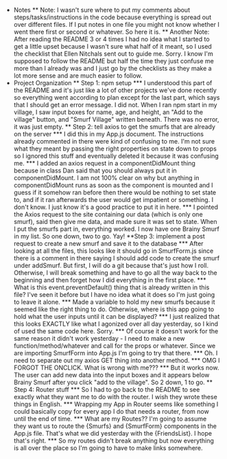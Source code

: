 * Notes
** Note: I wasn't sure where to put my comments about steps/tasks/instructions in the code because everything is spread out over different files. If I put notes in one file you might not know whether I went there first or second or whatever. So here it is.
** Another Note: After reading the README 3 or 4 times I had no idea what I started to get a little upset because I wasn't sure what half of it meant, so I used the checklist that Ellen Nitchals sent out to guide me. Sorry. I know I'm supposed to follow the README but half the time they just confuse me more than I already was and I just go by the checklists as they make a lot more sense and are much easier to follow.
* Project Organization
** Step 1: npm setup
*** I understood this part of the README and it's just like a lot of other projects we've done recently so everything went according to plan except for the last part, which says that I should get an error message. I did not. When I ran npm start in my village, I saw input boxes for name, age, and height, an "Add to the village" button, and "Smurf Village" written beneath. There was no error, it was just empty.
** Step 2: tell axios to get the smurfs that are already on the server
*** I did this in my App.js document. The instructions already commented in there were kind of confusing to me. I'm not sure what they meant by passing the right properties on state down to props so I ignored this stuff and eventually deleted it because it was confusing me.
*** I added an axios request in a componentDidMount thing because in class Dan said that you should always put it in componentDidMount. I am not 100% clear on why but anything in componentDidMount runs as soon as the component is mounted and I guess if it somehow ran before then there would be nothing to set state to, and if it ran afterwards the user would get impatient or something. I don't know. I just know it's a good practice to put it in here.
*** I pointed the Axios request to the site containing our data (which is only one smurf), said then give me data, and made sure it was set to state. When I put the smurfs part in, everything worked. I now have one Brainy Smurf in my list. So one down, two to go. Yay!
**Step 3: implement a post request to create a new smurf and save it to the database
*** After looking at all the files, this looks like it should go in SmurfForm.js since there is a comment in there saying I should add code to create the smurf under addSmurf. But first, I will do a git because that's just how I roll. Otherwise, I will break something and have to go all the way back to the beginning and then forget how I did everything in the first place.
*** What is this event.preventDefault() thing that is already written in this file? I've seen it before but I have no idea what it does so I'm just going to leave it alone.
*** Made a variable to hold my new smurfs because it seemed like the right thing to do. Otherwise, where is this app going to hold what the user inputs until it can be displayed?
*** I just realized that this looks EXACTLY like what I agonized over all day yesterday, so I kind of used the same code here. Sorry.
*** Of course it doesn't work for the same reason it didn't work yesterday - I need to make a new function/method/whatever and call for the props or whatever. Since we are importing SmurfForm into App.js I'm going to try that there.
*** Oh. I need to separate out my axios GET thing into another method.
*** OMG I FORGOT THE ONCLICK. What is wrong with me???
*** But it works now. The user can add new data into the input boxes and it appears below Brainy Smurf after you click "add to the village". So 2 down, 1 to go.
** Step 4: Router stuff
*** So I had to go back to the README to see exactly what they want me to do with the router. I wish they wrote these things in English.
*** Wrapping my App in Router seems like something I could basically copy for every app I do that needs a router, from now until the end of time.
*** What are my Routes?? I'm going to assume they want us to route the {Smurfs} and {SmurfForm} components in the App.js file. That's what we did yesterday with the {FriendsList}. I hope that's right.
*** So my routes didn't break anything but now everything is all over the place so I'm going to have to make links somewhere.